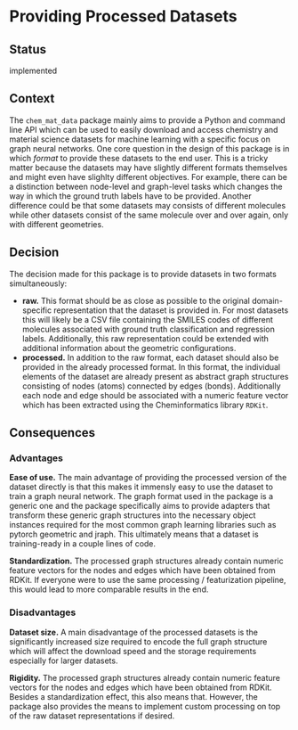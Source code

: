 # Providing Processed Datasets

## Status

implemented

## Context

The ``chem_mat_data`` package mainly aims to provide a Python and command line API which can be used to easily 
download and access chemistry and material science datasets for machine learning with a specific focus on 
graph neural networks. One core question in the design of this package is in which *format* to provide these 
datasets to the end user. This is a tricky matter because the datasets may have slightly different formats 
themselves and might even have slighlty different objectives. For example, there can be a distinction between 
node-level and graph-level tasks which changes the way in which the ground truth labels have to be provided. 
Another difference could be that some datasets may consists of different molecules while other datasets consist 
of the same molecule over and over again, only with different geometries.

## Decision

The decision made for this package is to provide datasets in two formats simultaneously:
- **raw.** This format should be as close as possible to the original domain-specific representation that the 
  dataset is provided in. For most datasets this will likely be a CSV file containing the SMILES codes of 
  different molecules associated with ground truth classification and regression labels. Additionally, this 
  raw representation could be extended with additional information about the geometric configurations.
- **processed.** In addition to the raw format, each dataset should also be provided in the already processed 
  format. In this format, the individual elements of the dataset are already present as abstract graph 
  structures consisting of nodes (atoms) connected by edges (bonds). Additionally each node and edge should 
  be associated with a numeric feature vector which has been extracted using the Cheminformatics library 
  ``RDKit``.

## Consequences

### Advantages

**Ease of use.** The main advantage of providing the processed version of the dataset directly is that this makes 
it immensly easy to use the dataset to train a graph neural network. The graph format used in the package is a 
generic one and the package specifically aims to provide adapters that transform these generic graph structures 
into the necessary object instances required for the most common graph learning libraries such as pytorch geometric 
and jraph. This ultimately means that a dataset is training-ready in a couple lines of code.

**Standardization.** The processed graph structures already contain numeric feature vectors for the nodes and edges 
which have been obtained from RDKit. If everyone were to use the same processing / featurization pipeline, this would 
lead to more comparable results in the end.

### Disadvantages

**Dataset size.** A main disadvantage of the processed datasets is the significantly increased size required 
to encode the full graph structure which will affect the download speed and the storage requirements especially 
for larger datasets.

**Rigidity.** The processed graph structures already contain numeric feature vectors for the nodes and edges 
which have been obtained from RDKit. Besides a standardization effect, this also means that.
However, the package also provides the means to implement custom processing on top of the raw dataset 
representations if desired.